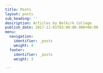 ```yaml
---
title: Posts
layout: posts
sub_heading: ''
description: Articles by Belkirk College
publish_date: 2017-11-01T03:00:00.000+00:00
menu:
  navigation:
    identifier: _posts
    weight: 4
  footer:
    identifier: _posts
    weight: 3

---
```

